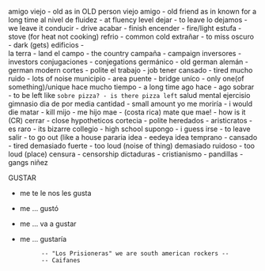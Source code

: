 amigo viejo - old as in OLD person
viejo amigo - old friend as in known for a long time
al nivel de fluidez - at fluency level
dejar - to leave
lo dejamos - we leave it
conducir - drive
acabar - finish
encender - fire/light
estufa - stove (for heat not cooking)
refrio - common cold
extrañar - to miss
oscuro - dark (gets)
edificios -  
la terra - land
el campo - the country
campaña - campaign
inversores - investors
conjugaciones - conjegations
germánico - old german
alemán - german modern
cortes - polite
el trabajo - job
tener cansado -  tired
mucho ruido - lots of noise
municipio - area
puente - bridge
uníco - only one(of something)/unique
hace mucho tiempo - a long time ago
hace - ago
sobrar - to be left like `sobre pizza? - is there pizza left`
salud mental
ejercisio
gimnasio
dia de por media
cantidad - small amount
yo me moriría - i would die
matar - kill
mijo - me hijo
mae - (costa rica) mate
que mae! - how is it (CR)
cerrar - close
hypotheticos 
cortecia - polite
heredados - 
aristicratos - 
es raro - its bizarre
collegio - high school
supongo - i guess
irse - to leave
salir - to go out (like a house 
pararia 
idea - eedeya idea
temprano - 
cansado - tired 
demasiado fuerte - too loud (noise of thing)
demasiado ruidoso - too loud (place)
censura - censorship
dictaduras - 
cristianismo -
pandillas - gangs 
niñez 

GUSTAR

* me te le nos les gusta
* me 	...		gustó
* me  ... va a gustar
* me ... gustaría

			-- "Los Prisioneras" we are south american rockers --
			-- Caifanes
<!--stackedit_data:
eyJoaXN0b3J5IjpbLTQxMDM4NDU0MywtNDc0MDg3MDcyLC0xMz
M0NzQ5Mjk3LC0yNjY4NTc5MjAsMjQ3MTM2OTYzLDE2NDkxMzAw
NTEsNjI3OTg5MDI3LC0xMzg1NDcwMDkyXX0=
-->